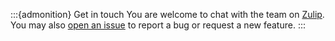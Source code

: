 :::{admonition} Get in touch
You are welcome to chat with the team on [Zulip](movement-zulip:). You may also [open an issue](movement-github:issues) to report a bug or request a new feature.
:::

